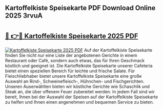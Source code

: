 ## Kartoffelkiste Speisekarte PDF Download Online 2025 3rvuA

# <h2><a href="http://gcb99r.nevu.top/?p=Kartoffelkiste+Speisekarte">🔗 👉🔴 Kartoffelkiste Speisekarte 2025 PDF</a></h2>

[![Kartoffelkiste Speisekarte 2025 PDF](https://i.imgur.com/dBaPXMq.png)](http://gcb99r.nevu.top/?p=Kartoffelkiste+Speisekarte)
Auf der Kartoffelkiste Speisekarte finden Sie nicht nur eine Liste der angebotenen Gerichte in einem Restaurant oder Café, sondern auch etwas, das für Ihren Geschmack köstlich und geeignet ist. Die Kartoffelkiste Speisekarte unserer Cafeteria bietet einen speziellen Bereich für leichte und frische Salate. Für Fleischliebhaber bietet unsere Kartoffelkiste Speisekarte eine große Auswahl an Rind-, Schweinefleisch-, Hühnchen- und Fischgerichten. Unseren Auserwählten bieten wir köstliche Gerichte wie Schaschlik und Steak an, die über offenem Feuer zubereitet werden. In jedem Fall sind wir bereit, Ihnen bei der Auswahl der Speisen auf der Kartoffelkiste Speisekarte zu helfen und Ihnen einen angenehmen und bequemen Service zu bieten.
